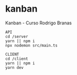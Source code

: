 # kanban
Kanban - Curso Rodrigo Branas

```
API
cd /server
yarn || npm i
npx nodemon src/main.ts
```

```
CLIENT
cd /client
yarn || npm i
yarn dev
```
